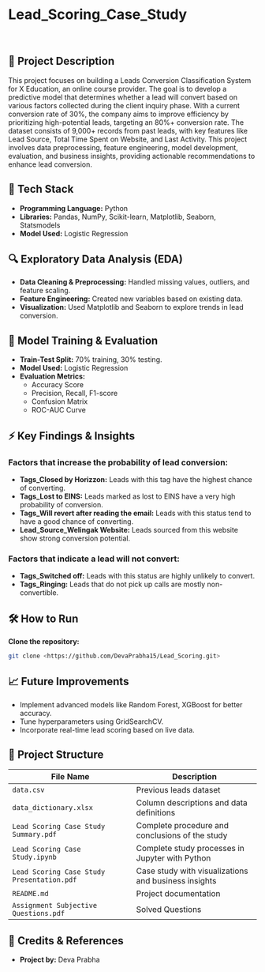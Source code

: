 # Lead_Scoring_Case_Study
</br>

## 📌 Project Description

This project focuses on building a Leads Conversion Classification System for X Education, an online course provider. The goal is to develop a predictive model that determines whether a lead will convert based on various factors collected during the client inquiry phase. With a current conversion rate of 30%, the company aims to improve efficiency by prioritizing high-potential leads, targeting an 80%+ conversion rate. The dataset consists of 9,000+ records from past leads, with key features like Lead Source, Total Time Spent on Website, and Last Activity. This project involves data preprocessing, feature engineering, model development, evaluation, and business insights, providing actionable recommendations to enhance lead conversion.

## 🔧 Tech Stack

- **Programming Language:** Python  
- **Libraries:** Pandas, NumPy, Scikit-learn, Matplotlib, Seaborn, Statsmodels  
- **Model Used:** Logistic Regression

## 🔍 Exploratory Data Analysis (EDA)

- **Data Cleaning & Preprocessing:** Handled missing values, outliers, and feature scaling.
- **Feature Engineering:** Created new variables based on existing data.
- **Visualization:** Used Matplotlib and Seaborn to explore trends in lead conversion.

## 🚀 Model Training & Evaluation

- **Train-Test Split:** 70% training, 30% testing.
- **Model Used:** Logistic Regression
- **Evaluation Metrics:**
  - Accuracy Score
  - Precision, Recall, F1-score
  - Confusion Matrix
  - ROC-AUC Curve

## ⚡ Key Findings & Insights

### Factors that increase the probability of lead conversion:
- **Tags_Closed by Horizzon:** Leads with this tag have the highest chance of converting.
- **Tags_Lost to EINS:** Leads marked as lost to EINS have a very high probability of conversion.
- **Tags_Will revert after reading the email:** Leads with this status tend to have a good chance of converting.
- **Lead_Source_Welingak Website:** Leads sourced from this website show strong conversion potential.

### Factors that indicate a lead will not convert:
- **Tags_Switched off:** Leads with this status are highly unlikely to convert.
- **Tags_Ringing:** Leads that do not pick up calls are mostly non-convertible.

## 🛠 How to Run
**Clone the repository:**
   ```bash
   git clone <https://github.com/DevaPrabha15/Lead_Scoring.git>
```
## 📈 Future Improvements

- Implement advanced models like Random Forest, XGBoost for better accuracy.
- Tune hyperparameters using GridSearchCV.
- Incorporate real-time lead scoring based on live data.

## 📂 Project Structure  

| File Name                               | Description                                      |
|-----------------------------------------|------------------------------------------------|
| `data.csv`                              | Previous leads dataset               |
| `data_dictionary.xlsx`                  | Column descriptions and data definitions       |
| `Lead Scoring Case Study Summary.pdf`   | Complete procedure and conclusions of the study |
| `Lead Scoring Case Study.ipynb`         | Complete study processes in Jupyter with Python |
| `Lead Scoring Case Study Presentation.pdf` | Case study with visualizations and business insights |
| `README.md`                             | Project documentation                          |
| `Assignment Subjective Questions.pdf`       | Solved Questions                               |


## 📢 Credits & References

- **Project by:** Deva Prabha
